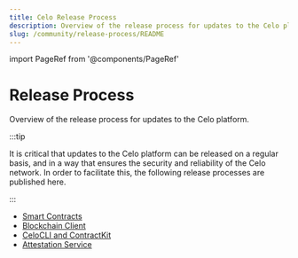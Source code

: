 ```yaml
---
title: Celo Release Process
description: Overview of the release process for updates to the Celo platform.
slug: /community/release-process/README
---
```


import PageRef from '@components/PageRef'

# Release Process

Overview of the release process for updates to the Celo platform.

:::tip

It is critical that updates to the Celo platform can be released on a regular basis, and in a way that ensures the security and reliability of the Celo network. In order to facilitate this, the following release processes are published here.

:::

- [Smart Contracts](/community/release-process/smart-contracts)
- [Blockchain Client](/community/release-process/blockchain-client)
- [CeloCLI and ContractKit](/community/release-process/base-cli-contractkit-dappkit-utils)
- [Attestation Service](/community/release-process/attestation-service)
